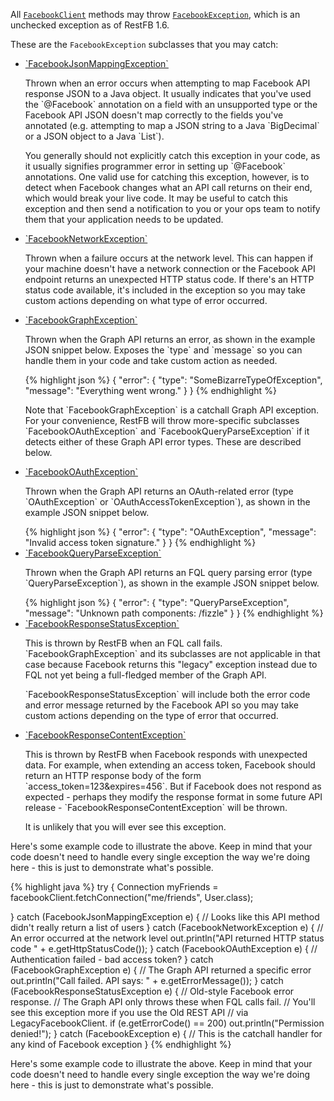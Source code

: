 All <a target="_blank" href="/javadoc-2/com/restfb/FacebookClient.html">`FacebookClient`</a> methods may throw <a target="_blank" href="/javadoc-2/com/restfb/exception/FacebookException.html">`FacebookException`</a>, which is an unchecked exception as of RestFB 1.6.

These are the `FacebookException` subclasses that you may catch:

<ul id="exceptions-list" markdown="1">
			<li>
			    <a target="_blank" href="/javadoc-2/com/restfb/exception/FacebookJsonMappingException.html" markdown="1">`FacebookJsonMappingException`</a>
			    <br/>
			    <p markdown="1">
				Thrown when an error occurs when attempting to map Facebook API response JSON to a Java object.
				It usually indicates that you've used the `@Facebook` annotation on a field with an unsupported type or
				the Facebook API JSON doesn't map correctly to the fields you've annotated (e.g. attempting to map a JSON string to a Java `BigDecimal`
				or a JSON object to a Java `List`).
			    </p>
			    <p markdown="1">
				You generally should not explicitly catch this exception in your code, as it usually signifies programmer
				error in setting up `@Facebook` annotations.  One valid use for catching this exception,
				however, is to detect when Facebook changes what an API call returns on their end, which would break your live code.
				It may be useful to catch this exception and then send a notification to you or your ops team to notify them
				that your application needs to be updated.
			    </p>
			</li>
			<li>
			    <a target="_blank" href="/javadoc-2/com/restfb/exception/FacebookNetworkException.html" markdown="1">`FacebookNetworkException`</a>
			    <br/>
				<p>
				Thrown when a failure occurs at the network level.  This can happen if your machine
				doesn't have a network connection or the Facebook API endpoint returns an unexpected HTTP status code.
				If there's an HTTP status code available, it's included in the exception so you may take custom actions
				depending on what type of error occurred.
			</p>
			</li>
			<li>
			    <a target="_blank" href="/javadoc-2/com/restfb/exception/FacebookGraphException.html" markdown="1">`FacebookGraphException`</a>
			    <br/>
			    <p markdown="1">
				Thrown when the Graph API returns an error, as shown in the example JSON snippet below.
				Exposes the `type` and `message` so you can
				handle them in your code and take custom action as needed.
			</p>
{% highlight json %}
{
  "error": {
    "type": "SomeBizarreTypeOfException",
    "message": "Everything went wrong."
  }
}
{% endhighlight %}
			    <p markdown="1">
				Note that `FacebookGraphException` is a catchall Graph API exception.
				For your convenience, RestFB will throw more-specific
				subclasses `FacebookOAuthException` and `FacebookQueryParseException` if it detects
				either of these Graph API error types.  These are described below.
			</p>
			</li>
			<li>
			    <a target="_blank" href="/javadoc-2/com/restfb/exception/FacebookOAuthException.html" markdown="1">`FacebookOAuthException`</a>
			    <br/>
			    <p markdown="1">
				Thrown when the Graph API returns an OAuth-related error (type `OAuthException` or `OAuthAccessTokenException`),
				as shown in the example JSON snippet below.
			    </p>
{% highlight json %}
{
  "error": {
    "type": "OAuthException",
    "message": "Invalid access token signature."
  }
}
{% endhighlight %}
			</li>
			<li>
			  <a target="_blank" href="/javadoc-2/com/restfb/exception/FacebookQueryParseException.html" markdown="1">`FacebookQueryParseException`</a>
			    <br/>
<p markdown="1">
				Thrown when the Graph API returns an FQL query parsing error (type `QueryParseException`),
				as shown in the example JSON snippet below.
</p>
{% highlight json %}
{
  "error": {
    "type": "QueryParseException",
    "message": "Unknown path components: /fizzle"
  }
}
{% endhighlight %}
			</li>
			<li>
			    <a target="_blank" href="/javadoc-2/com/restfb/exception/FacebookResponseStatusException.html" markdown="1">`FacebookResponseStatusException`</a>
			    <br/>
				<p markdown="1">
				This is thrown by RestFB when an FQL call fails. `FacebookGraphException` and its subclasses are not applicable in that case because
				Facebook returns this "legacy" exception instead due to FQL not yet being a full-fledged member of the Graph API.
			</p>
			<p markdown="1">
				`FacebookResponseStatusException` will include both the error code and error message returned by the Facebook API
				so you may take custom actions depending on the type of error that occurred.
			   </p>
			</li>
			<li>
				<p>
			    <a target="_blank" href="/javadoc-2/com/restfb/exception/FacebookResponseContentException.html" markdown="1">`FacebookResponseContentException`</a>
			</p>
			    <p markdown="1">
				This is thrown by RestFB when Facebook responds with unexpected data. For example, when extending an access token,
				Facebook should return an HTTP response body of the form `access_token=123&expires=456`. But if Facebook
				does not respond as expected - perhaps they modify the response format in some future API release - `FacebookResponseContentException` will be thrown.
			</p>
			    <p>
				It is unlikely that you will ever see this exception.
			</p>
			</li>
		    </ul>


Here's some example code to illustrate the above.  Keep in mind that your code doesn't need to handle every single exception the way we're doing here - this is just to demonstrate what's possible.

{% highlight java %}
try {
  Connection<User> myFriends = facebookClient.fetchConnection("me/friends", User.class);

} catch (FacebookJsonMappingException e) {
  // Looks like this API method didn't really return a list of users
} catch (FacebookNetworkException e) {
  // An error occurred at the network level
  out.println("API returned HTTP status code " + e.getHttpStatusCode());
} catch (FacebookOAuthException e) {
  // Authentication failed - bad access token?
} catch (FacebookGraphException e) {
  // The Graph API returned a specific error
  out.println("Call failed. API says: " + e.getErrorMessage());
} catch (FacebookResponseStatusException e) {
  // Old-style Facebook error response.
  // The Graph API only throws these when FQL calls fail.
  // You'll see this exception more if you use the Old REST API
  // via LegacyFacebookClient.
  if (e.getErrorCode() == 200)
    out.println("Permission denied!");
} catch (FacebookException e) {
  // This is the catchall handler for any kind of Facebook exception
}
{% endhighlight %}
		   
Here's some example code to illustrate the above.  Keep in mind that your code doesn't
need to handle every single exception the way we're doing here - this is just to demonstrate what's possible.